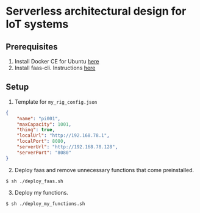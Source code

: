 # Serverless architectural design for IoT systems

## Prerequisites
1. Install Docker CE for Ubuntu [here](https://docs.docker.com/install/linux/docker-ce/ubuntu/)
2. Install faas-cli. Instructions [here](https://github.com/openfaas/faas-cli#get-started-install-the-cli)
## Setup


1. Template for `my_rig_config.json`

``` json
{
    "name": "pi001",
    "maxCapacity": 1001,
    "thing": true,
    "localUrl": "http://192.168.78.1",
    "localPort": 8080,
    "serverUrl": "http://192.168.78.128",
    "serverPort": "8080"
}
```

2. Deploy faas and remove unnecessary functions that come preinstalled.

```
$ sh ./deploy_faas.sh
```
3. Deploy my functions.

```
$ sh ./deploy_my_functions.sh
```
